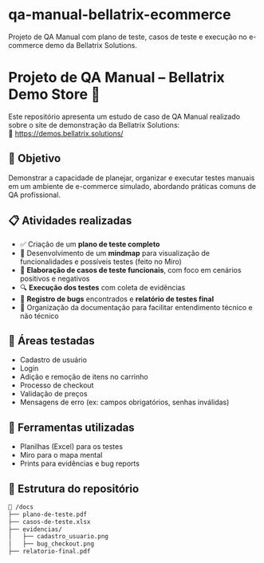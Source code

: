 # qa-manual-bellatrix-ecommerce
Projeto de QA Manual com plano de teste, casos de teste e execução no e-commerce demo da Bellatrix Solutions.
# Projeto de QA Manual – Bellatrix Demo Store 🛒

Este repositório apresenta um estudo de caso de QA Manual realizado sobre o site de demonstração da Bellatrix Solutions:  
🔗 https://demos.bellatrix.solutions/

## 🎯 Objetivo

Demonstrar a capacidade de planejar, organizar e executar testes manuais em um ambiente de e-commerce simulado, abordando práticas comuns de QA profissional.

## 📋 Atividades realizadas

- ✅ Criação de um **plano de teste completo**
- 🧠 Desenvolvimento de um **mindmap** para visualização de funcionalidades e possíveis testes (feito no Miro)
- 🧾 **Elaboração de casos de teste funcionais**, com foco em cenários positivos e negativos
- 🔍 **Execução dos testes** com coleta de evidências
- 🐞 **Registro de bugs** encontrados e **relatório de testes final**
- 📄 Organização da documentação para facilitar entendimento técnico e não técnico

## 🧪 Áreas testadas

- Cadastro de usuário
- Login
- Adição e remoção de itens no carrinho
- Processo de checkout
- Validação de preços
- Mensagens de erro (ex: campos obrigatórios, senhas inválidas)

## 🧰 Ferramentas utilizadas

- Planilhas (Excel) para os testes
- Miro para o mapa mental
- Prints para evidências e bug reports

## 📂 Estrutura do repositório

```bash
📁 /docs
├── plano-de-teste.pdf
├── casos-de-teste.xlsx
├── evidencias/
│   ├── cadastro_usuario.png
│   ├── bug_checkout.png
├── relatorio-final.pdf
